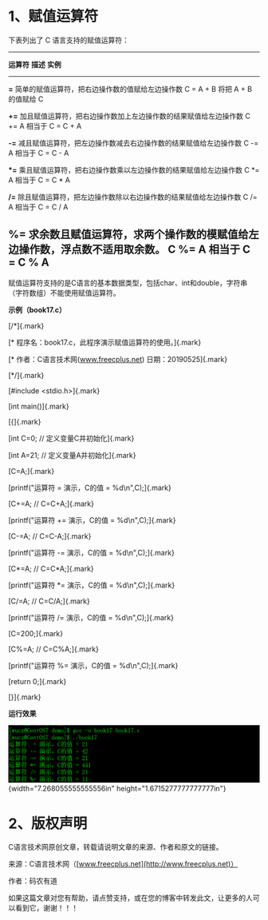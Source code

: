 # 1、赋值运算符

下表列出了 C 语言支持的赋值运算符：

  --------------------------------------------------------------------------------------------------------------------
  **运算符**   **描述**                                                                     **实例**
  ------------ ---------------------------------------------------------------------------- --------------------------
  **=**        简单的赋值运算符，把右边操作数的值赋给左边操作数                             C = A + B 将把 A + B
                                                                                            的值赋给 C

  **+=**       加且赋值运算符，把右边操作数加上左边操作数的结果赋值给左边操作数             C += A 相当于 C = C + A

  **-=**       减且赋值运算符，把左边操作数减去右边操作数的结果赋值给左边操作数             C -= A 相当于 C = C - A

  **\*=**      乘且赋值运算符，把右边操作数乘以左边操作数的结果赋值给左边操作数             C \*= A 相当于 C = C \* A

  **/=**       除且赋值运算符，把左边操作数除以右边操作数的结果赋值给左边操作数             C /= A 相当于 C = C / A

  **%=**       求余数且赋值运算符，求两个操作数的模赋值给左边操作数，浮点数不适用取余数。   C %= A 相当于 C = C % A
  --------------------------------------------------------------------------------------------------------------------

赋值运算符支持的是C语言的基本数据类型，包括char、int和double，字符串（字符数组）不能使用赋值运算符。

**示例（book17.c）**

[/\*]{.mark}

[\* 程序名：book17.c，此程序演示赋值运算符的使用。]{.mark}

[\* 作者：C语言技术网(www.freecplus.net) 日期：20190525]{.mark}

[\*/]{.mark}

[#include \<stdio.h\>]{.mark}

[int main()]{.mark}

[{]{.mark}

[int C=0; // 定义变量C并初始化]{.mark}

[int A=21; // 定义变量A并初始化]{.mark}

[C=A;]{.mark}

[printf(\"运算符 = 演示，C的值 = %d\\n\",C);]{.mark}

[C+=A; // C=C+A;]{.mark}

[printf(\"运算符 += 演示，C的值 = %d\\n\",C);]{.mark}

[C-=A; // C=C-A;]{.mark}

[printf(\"运算符 -= 演示，C的值 = %d\\n\",C);]{.mark}

[C\*=A; // C=C\*A;]{.mark}

[printf(\"运算符 \*= 演示，C的值 = %d\\n\",C);]{.mark}

[C/=A; // C=C/A;]{.mark}

[printf(\"运算符 /= 演示，C的值 = %d\\n\",C);]{.mark}

[C=200;]{.mark}

[C%=A; // C=C%A;]{.mark}

[printf(\"运算符 %= 演示，C的值 = %d\\n\",C);]{.mark}

[return 0;]{.mark}

[}]{.mark}

**运行效果**

![](/images/64/media/image1.png){width="7.268055555555556in"
height="1.6715277777777777in"}

# 2、版权声明

C语言技术网原创文章，转载请说明文章的来源、作者和原文的链接。

来源：C语言技术网（[www.freecplus.net](http://www.freecplus.net)）

作者：码农有道

如果这篇文章对您有帮助，请点赞支持，或在您的博客中转发此文，让更多的人可以看到它，谢谢！！！
